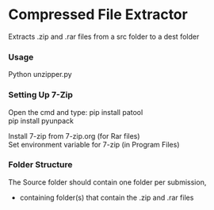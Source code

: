 # Compressed File Extractor
Extracts .zip and .rar files from a src folder to a dest folder

### Usage
Python unzipper.py

### Setting Up 7-Zip
Open the cmd and type:
  pip install patool  
  pip install pyunpack    

Install 7-zip from 7-zip.org (for Rar files)  
Set environment variable for 7-zip (in Program Files)  

### Folder Structure
The Source folder should contain one folder per submission, 
- containing folder(s) that contain the .zip and .rar files
